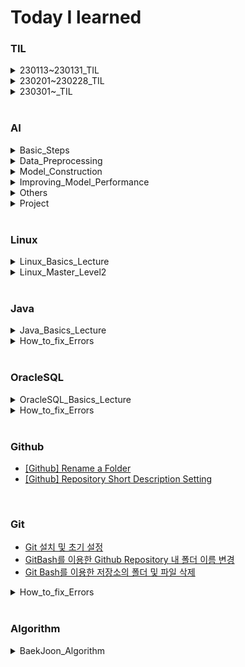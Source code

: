 # Today I learned

### TIL
<details>
<summary>230113~230131_TIL</summary>

- [230113_TIL](https://hj0216.tistory.com/2)  
- [230114_TIL](https://hj0216.tistory.com/4)
- [230115_TIL](https://hj0216.tistory.com/8)
- [230116_TIL](https://hj0216.tistory.com/14)
- [230117_TIL](https://hj0216.tistory.com/19)
- [230118_TIL](https://hj0216.tistory.com/22)
- [230119_TIL](https://hj0216.tistory.com/25)
- [230120_TIL](https://hj0216.tistory.com/27)
- [230121_TIL](https://hj0216.tistory.com/35)
- [230122_TIL](https://hj0216.tistory.com/37)
- [230123_TIL](https://hj0216.tistory.com/46)
- [230124_TIL](https://hj0216.tistory.com/55)
- [230125_TIL](https://hj0216.tistory.com/64)
- [230126_TIL](https://hj0216.tistory.com/66)
- [230127_TIL](https://hj0216.tistory.com/71)
- [230128_TIL](https://hj0216.tistory.com/73)
- [230129_TIL](https://hj0216.tistory.com/75)
- [230130_TIL](https://hj0216.tistory.com/78)
- [230131_TIL](https://hj0216.tistory.com/79)
</details>

<details>
<summary>230201~230228_TIL</summary>

- [230201_TIL](https://hj0216.tistory.com/82)
- [230202_TIL](https://hj0216.tistory.com/83)
- [230203_TIL](https://hj0216.tistory.com/84)
- [230204_TIL](https://hj0216.tistory.com/89)
- [230205_TIL](https://hj0216.tistory.com/99)
- [230206_TIL](https://hj0216.tistory.com/102)
- [230207_TIL](https://hj0216.tistory.com/103)
- [230208_TIL](https://hj0216.tistory.com/104)
- [230209_TIL](https://hj0216.tistory.com/105)
- [230210_TIL](https://hj0216.tistory.com/106)
- [230211_TIL](https://hj0216.tistory.com/107)
- [230212_TIL](https://hj0216.tistory.com/112)
- [230213_TIL](https://hj0216.tistory.com/115)
- [230214_TIL](https://hj0216.tistory.com/117)
- [230215_TIL](https://hj0216.tistory.com/118)
- [230216_TIL](https://hj0216.tistory.com/119)
- [230217_TIL](https://hj0216.tistory.com/122)
- [230218_TIL](https://hj0216.tistory.com/127)
- [230219_TIL](https://hj0216.tistory.com/129)
- [230220_TIL](https://hj0216.tistory.com/134)
- [230221_TIL](https://hj0216.tistory.com/140)
- [230222_TIL](https://hj0216.tistory.com/146)
- [230223_TIL](https://hj0216.tistory.com/148)
- [230224_TIL](https://hj0216.tistory.com/152)
- [230225_TIL](https://hj0216.tistory.com/156)
- [230226_TIL](https://hj0216.tistory.com/161)
- [230227_TIL](https://hj0216.tistory.com/168)
- [230228_TIL](https://hj0216.tistory.com/175)
</details>

<details>
<summary>230301~_TIL</summary>

- [230301_TIL](https://hj0216.tistory.com/180)
- [230302_TIL](https://hj0216.tistory.com/186)
- [230303_TIL](https://hj0216.tistory.com/193)
- [230304_TIL](https://hj0216.tistory.com/201)
- [230305_TIL](https://hj0216.tistory.com/209)
- [230306_TIL](https://hj0216.tistory.com/217)
- [230307_TIL](https://hj0216.tistory.com/222)
- [230308_TIL](https://hj0216.tistory.com/231)
- [230309_TIL](https://hj0216.tistory.com/233)
- [230310_TIL](https://hj0216.tistory.com/237)
- [230311_TIL](https://hj0216.tistory.com/241)
- [230312_TIL](https://hj0216.tistory.com/243)
- [230313_TIL](https://hj0216.tistory.com/246)
</details>



<br/>


### AI
<details>
<summary>Basic_Steps</summary>

- [Practice for AI Learning Model Construction](https://hj0216.tistory.com/3)
- [Scalar, Vector, Matirx, Tensor](https://hj0216.tistory.com/30)
- [Pandas pkg and Numpy pkg](https://hj0216.tistory.com/47)
</details>

<details>
<summary>Data_Preprocessing</summary>

- [Split training data and test data](https://hj0216.tistory.com/31)
- [Pandas Package and Missing Value Handling](https://hj0216.tistory.com/36)
- [Classification and One-Hot Encoding](https://hj0216.tistory.com/45)
- [ImageDataGenerator](https://hj0216.tistory.com/100)
</details>


<details>
<summary>Model_Construction</summary>

- [Types of Artificial Neural Networks](https://hj0216.tistory.com/9)
- [ANN Model Construction](https://hj0216.tistory.com/5)
- [MultiLayer Perceptron](https://hj0216.tistory.com/29)
- [Classification Model Construction](https://hj0216.tistory.com/48)
- [CNN Model Construction](https://hj0216.tistory.com/56)
- [CNN Model Construction2](https://hj0216.tistory.com/67)
- [RNN Model Construction](https://hj0216.tistory.com/72)
- [LSTM, Bidirectional, Conv1D](https://hj0216.tistory.com/77)
- [Ensemble Model](https://hj0216.tistory.com/80)
</details>


<details>
<summary>Improving_Model_Performance</summary>

- [Model Performance Indicator](https://hj0216.tistory.com/33)
- [Hyper-parameter Tuning](https://hj0216.tistory.com/28)
- [Activation Function](https://hj0216.tistory.com/42)
- [Data Preprocessing: StandardScaler, MinMaxScaler](https://hj0216.tistory.com/54)
- [Validation Data](https://hj0216.tistory.com/43)
- [Handling Overfitting: EarlyStopping](https://hj0216.tistory.com/44)
</details>

<details>
<summary>Others</summary>

- [Environment Settings for GPU usage](https://hj0216.tistory.com/34)
- [Matplotlib: Scatter and plot](https://hj0216.tistory.com/32)
- [Save model and weights](https://hj0216.tistory.com/57)
- [[Warning] Allocation of ... exceeds 10% of free system memory](https://hj0216.tistory.com/76)
</details>

<details>
<summary>Project</summary>

- [[Project] Stock price prediction using Ensemble model](https://hj0216.tistory.com/74)
</details>


<br/>


### Linux
<details>
<summary>Linux_Basics_Lecture</summary>

- [리눅스(Linux) 공부 시작하기](https://hj0216.tistory.com/6)
- [리눅스 기초 30강 시리즈 - 01강 CentOS7 설치](https://hj0216.tistory.com/7)
- [리눅스 기초 30강 시리즈 - 02강 리눅스 원격 접속](https://hj0216.tistory.com/17)
- [리눅스 기초 30강 시리즈 - 03강 Putty 환경 설정](https://hj0216.tistory.com/20)
- [리눅스 기초 30강 시리즈 - 04강 기본 명령어](https://hj0216.tistory.com/21)
- [리눅스 기초 30강 시리즈 - 05강 명령 프롬프트](https://hj0216.tistory.com/26)
- [리눅스 기초 30강 시리즈 - 06강 디렉토리 이해 - HOME](https://hj0216.tistory.com/49)
- [리눅스 기초 30강 시리즈 - 07강 디렉토리 내용 보기](https://hj0216.tistory.com/50)
- [리눅스 기초 30강 시리즈 - 08강 도움말 보기](https://hj0216.tistory.com/51)
- [리눅스 기초 30강 시리즈 - 09강 디렉토리 생성(mkdir) 삭제(rmdir)](https://hj0216.tistory.com/52)
- [리눅스 기초 30강 시리즈 - 10강 파일 내용 보기(cat/nl/more/less)](https://hj0216.tistory.com/53)
- [리눅스 기초 30강 시리즈 - 11강 디렉토리 구조](https://hj0216.tistory.com/59)
- [리눅스 기초 30강 시리즈 - 12강 경로 이동(cd) 절대경로/상대경로](https://hj0216.tistory.com/60)
- [리눅스 기초 30강 시리즈 - 13강 파일 복사(cp) 삭제(rm)](https://hj0216.tistory.com/61)
- [리눅스 기초 30강 시리즈 - 14강 이동(mv) 이름 바꾸기(rename)](https://hj0216.tistory.com/62)
- [리눅스 기초 30강 시리즈 - 15강 자주하는 실수 3가지](https://hj0216.tistory.com/63)
- [리눅스 기초 30강 시리즈 - 16강 패키지 관리(rpm/yum)](https://hj0216.tistory.com/68)
- [리눅스 기초 30강 시리즈 - 17강 vim 편집기](https://hj0216.tistory.com/69)
- [리눅스 기초 30강 시리즈 - 18강 C언어코딩(gcc)](https://hj0216.tistory.com/70)
- [리눅스 기초 30강 시리즈 - 19강 ftp client 사용법](https://hj0216.tistory.com/86)
- [리눅스 기초 30강 시리즈 - 20강 압축(gzip/xz/tar)](https://hj0216.tistory.com/87)
- [리눅스 기초 30강 시리즈 - 21강 권한의 이해](https://hj0216.tistory.com/88)
- [리눅스 기초 30강 시리즈 - 22강 파일 분류](https://hj0216.tistory.com/91)
- [리눅스 기초 30강 시리즈 - 23강 하드 링크 심볼릭 링크](https://hj0216.tistory.com/92)
- [리눅스 기초 30강 시리즈 - 24강 명령어 별칭(alias)](https://hj0216.tistory.com/93)
- [리눅스 기초 30강 시리즈 - 25강 명령어 역사(history)](https://hj0216.tistory.com/94)
- [리눅스 기초 30강 시리즈 - 26강 bash - 1](https://hj0216.tistory.com/95)
- [리눅스 기초 30강 시리즈 - 27강 bash - 2](https://hj0216.tistory.com/96)
- [리눅스 기초 30강 시리즈 - 28강 bash - 3](https://hj0216.tistory.com/97)
- [리눅스 기초 30강 시리즈 - 29강 출력 내용 저장](https://hj0216.tistory.com/98)
- [리눅스 기초 30강 시리즈 - 30강 설치 후 할 일](https://hj0216.tistory.com/101)
</details>

<details>
<summary>Linux_Master_Level2</summary>

- [[Certificate] Linux Master Level2](https://hj0216.tistory.com/81)
- [[Certificate] Linux Master Level2 (221210_1-40)](https://hj0216.tistory.com/137)
- [[Certificate] Linux Master Level2 (221210_41-80)](https://hj0216.tistory.com/133)
- [[Certificate] Linux Master Level2 (220903_1-40)](https://hj0216.tistory.com/126)
- [[Certificate] Linux Master Level2 (220903_41-80)](https://hj0216.tistory.com/128)
- [[Certificate] Linux Master Level2 (220611_1-40)](https://hj0216.tistory.com/130)
- [[Certificate] Linux Master Level2 (220611_41-80)](https://hj0216.tistory.com/133)
- [[Certificate] Linux Master Level2 (211211_1-40)](https://hj0216.tistory.com/159)
- [[Certificate] Linux Master Level2 (211211_41-80)](https://hj0216.tistory.com/160)
- [[Certificate] Linux Master Level2 (210911_1-40)](https://hj0216.tistory.com/165)
- [[Certificate] Linux Master Level2 (210911_41-80)](https://hj0216.tistory.com/166)
- [[Certificate] Linux Master Level2 (210313_1-40)](https://hj0216.tistory.com/181)
- [[Certificate] Linux Master Level2 (210313_41-80)](https://hj0216.tistory.com/182)
- [[Certificate] Linux Master Level2 (201212_1-40)](https://hj0216.tistory.com/183)
- [[Certificate] Linux Master Level2 (201212_41-80)](https://hj0216.tistory.com/185)
- [[Certificate] Linux Master Level2 (201010_1-40)](https://hj0216.tistory.com/192)
- [[Certificate] Linux Master Level2 (201010_41-80)](https://hj0216.tistory.com/203)
- [[Certificate] Linux Master Level2 (200613_1-40)](https://hj0216.tistory.com/204)
- [[Certificate] Linux Master Level2 (200613_41-80)](https://hj0216.tistory.com/205)
- [[Certificate] Linux Master Level2 (191214_1-40)](https://hj0216.tistory.com/206)
- [[Certificate] Linux Master Level2 (191214_41-80)](https://hj0216.tistory.com/207)
- [[Certificate] Linux Master Level2 (Summary)](https://hj0216.tistory.com/214)
</details>


<br/>


### Java
<details>
<summary>Java_Basics_Lecture</summary>

- [[자바의 정석_기초편] Chapter02. 변수(Variable)](https://hj0216.tistory.com/85)
- [[자바의 정석_기초편] Chapter03. 연산자(Operator)](https://hj0216.tistory.com/90)
</details>

<details>
<summary>How_to_fix_Errors</summary>

- [[해결 방법] Cannot store to char array because ... is null](https://hj0216.tistory.com/108)
- [[해결 방법] The local variable a may not have been initialized](https://hj0216.tistory.com/109)
- [[해결 방법] Variable cannot be resolved to a variable](https://hj0216.tistory.com/111)
- [[해결 방법] Resource leak: '...' is never closed](https://hj0216.tistory.com/114)
- [[해결 방법] Unhandled exception type ParseException](https://hj0216.tistory.com/116)
- [[해결 방법] Type mismatch: cannot convert from int to char](https://hj0216.tistory.com/120)
- [[해결 방법] java.util.ConcurrentModificationException](https://hj0216.tistory.com/121)
- [[해결 방법] java.util.IllegalFormatPrecisionException: 2](https://hj0216.tistory.com/123)
- [[해결 방법] java.io.NotSerializableException](https://hj0216.tistory.com/124)
- [[해결 방법] java.io.InvalidClassException](https://hj0216.tistory.com/125)
- [[해결 방법] java.lang.ArrayIndexOutOfBoundsException](https://hj0216.tistory.com/131)
- [[해결 방법] Cannot invoke getClass() on the primitive type double](https://hj0216.tistory.com/136)
- [[해결 방법] java.sql.SQLException: 부적합한 열 인덱스](https://hj0216.tistory.com/142)
- [[해결 방법] java.lang.ClassNotFoundException: oracle.jdbc.driver.OracleDriver](https://hj0216.tistory.com/143)
- [[해결방법] Type '...' already exists with same name but different case.](https://hj0216.tistory.com/149)
- [[해결방법] Server Tomcat v9.0 Server at localhost failed to start.](https://hj0216.tistory.com/154)
</details>



<br/>


### OracleSQL
<details>
<summary>OracleSQL_Basics_Lecture</summary>

- [Oracle SQL 강의 - 01강 학습 안내(SQL, DB, DBMS의 의미와 필요성)](https://hj0216.tistory.com/18)
- [Oracle SQL 강의 - 02강 오라클 DBMS 18c XE 설치하기](https://hj0216.tistory.com/58)
- [Oracle SQL 강의 - 03강 SQL Developer 설치하기](https://hj0216.tistory.com/65)
- [Oracle SQL 강의 - 04강 오라클 PDB 서버에 접속하기](https://hj0216.tistory.com/110)
- [Oracle SQL 강의 - 05강 수업용 사용자와 데이터베이스 생성하기](https://hj0216.tistory.com/113)
- [Oracle SQL 강의 - 06강 MEMBER 테이블 생성하기](https://hj0216.tistory.com/132)
- [Oracle SQL 강의 - 07강 오라클 데이터 형식 #1 (문자 형식)](https://hj0216.tistory.com/135)
- [Oracle SQL 강의 - 08강 오라클 데이터 형식 #2 (숫자,날짜 형식)](https://hj0216.tistory.com/141)
- [Oracle SQL 강의 - 09강 테이블 수정하기(ALTER TABLE)](https://hj0216.tistory.com/151)
- [Oracle SQL 강의 - 10강 SQL 쿼리 연습을 테이블 준비하기](https://hj0216.tistory.com/153)
- [Oracle SQL 강의 - 11강 데이터 조작하기 #1 (INSERT/SELECT)](https://hj0216.tistory.com/157)
- [Oracle SQL 강의 - 12강 데이터 조작하기 #2 (UPDATE/DELETE)](https://hj0216.tistory.com/162)
- [Oracle SQL 강의 - 13강 Transaction 처리를 위한 Commit/RollBack](https://hj0216.tistory.com/169)
- [Oracle SQL 강의 - 14강 연산을 통한 데이터 조회 (산술 연산자)](https://hj0216.tistory.com/178)
- [Oracle SQL 강의 - 15강 비교연산자(=,!=,^=,...)](https://hj0216.tistory.com/188)
- [Oracle SQL 강의 - 16강 관계연산자(AND, OR, BETWEEN, IN)](https://hj0216.tistory.com/195)
- [Oracle SQL 강의 - 17강 패턴 비교 연산자(LIKE, %, _ )](https://hj0216.tistory.com/202)
- [Oracle SQL 강의 - 18강 정규식을 이용한 패턴 비교(REGEX_LIKE)](https://hj0216.tistory.com/210)
- [Oracle SQL 강의 - 19강 문자열 비교를 위한 정규식(^\D\w+@...)](https://hj0216.tistory.com/218)
- [Oracle SQL 강의 - 20강 ROWNUM 그리고 행 제한하기](https://hj0216.tistory.com/225)
- [Oracle SQL 강의 - 21강 중복 값 제거하기 DISTINCT](https://hj0216.tistory.com/229)
- [Oracle SQL 강의 - 22강 중간요약과 함수 단원 안내](https://hj0216.tistory.com/234)
- [Oracle SQL 강의 - 23강 문자열 내장 함수 #1](https://hj0216.tistory.com/236)
- [Oracle SQL 강의 - 24강 문자열 내장 함수 #2](https://hj0216.tistory.com/240)
- [Oracle SQL 강의 - 25강 숫자 내장 함수(ABS/SIGN/ROUND/TRUNC/CEIL/FLOOR)](https://hj0216.tistory.com/244)
- [Oracle SQL 강의 - 26강 날짜 함수(SYSDATE/CURRENT_DATE/SYSTIMESTAMP/CURRENT_...)](https://hj0216.tistory.com/248)
</details>

<details>
<summary>How_to_fix_Errors</summary>

- [[해결 방법] ORA-00001: 무결성 제약 조건에 위배됩니다](https://hj0216.tistory.com/219)
- [[해결 방법] ORA-00904: "...": 부적합한 식별자](https://hj0216.tistory.com/223)
- [[해결 방법] ORA-00913: 값의 수가 너무 많습니다](https://hj0216.tistory.com/215)
- [[해결 방법] ORA-00918: 열의 정의가 애매합니다](https://hj0216.tistory.com/172)
- [[해결 방법] ORA-00933: SQL 명령어가 올바르게 종료되지 않았습니다](https://hj0216.tistory.com/184)
- [[해결 방법] ORA-00934: 그룹 함수는 허가되지 않습니다](https://hj0216.tistory.com/171)
- [[해결 방법] ORA-00936: 누락된 표현식](https://hj0216.tistory.com/174)
- [[해결 방법] ORA-00937: 단일 그룹의 그룹 함수가 아닙니다](https://hj0216.tistory.com/196)
- [[해결 방법] ORA-00979: GROUP BY 표현식이 아닙니다](https://hj0216.tistory.com/170)
- [[해결 방법] ORA-00984: 열을 사용할 수 없습니다](https://hj0216.tistory.com/200)
- [[해결 방법] ORA-00998: 이 식은 열의 별명과 함께 지정해야 합니다](https://hj0216.tistory.com/226)
- [[해결 방법] ORA-01031: 권한이 불충분합니다](https://hj0216.tistory.com/228)
- [[해결 방법] ORA-01400: NULL을 TABLE 안에 삽입할 수 없습니다](https://hj0216.tistory.com/194)
- [[해결 방법] ORA-01402: 뷰의 WITH CHECK OPTION의 조건에 위배 됩니다](https://hj0216.tistory.com/224)
- [[해결 방법] ORA-01468: outer-join된 테이블은 1개만 지정할 수 있습니다](https://hj0216.tistory.com/198)
- [[해결 방법] ORA-01748: 열명 그 자체만 사용할 수 있습니다](https://hj0216.tistory.com/176)
- [[해결 방법] ORA-01789: 질의 블록은 부정확한 수의 결과 열을 가지고 있습니다](https://hj0216.tistory.com/190)
- [[해결 방법] ORA-02261: 고유 키 또는 기본 키가 이미 존재하고 있습니다](https://hj0216.tistory.com/220)
- [[해결 방법] ORA-02290: 체크 제약조건이 위배되었습니다](https://hj0216.tistory.com/213)
- [[해결 방법] ORA-02291: 무결성 제약조건이 위배되었습니다- 부모 키가 없습니다](https://hj0216.tistory.com/211)
- [[해결 방법] ORA-02292: 무결성 제약조건이 위배되었습니다- 자식 레코드가 발견되었습니다](https://hj0216.tistory.com/212)
- [[해결 방법] ORA-02437: (TABLE_PK)을 검증할 수 없습니다 - 잘못된 기본 키입니다](https://hj0216.tistory.com/199)
- [[해결 방법] ORA-25154: USING 절의 열 부분은 식별자를 가질 수 없음](https://hj0216.tistory.com/177)
- [[해결 방법] ORA-30076: 발췌 소스에 발췌 필트가 부적당합니다](https://hj0216.tistory.com/164)
- [[해결 방법] ORA-42399: 읽기 전용 뷰에서는 DML 작업을 수행할 수 없습니다](https://hj0216.tistory.com/230)
- [[해결 방법] HIDDEN COLUMN ROWNUM 조회 문제](https://hj0216.tistory.com/189)
- [[해결 방법] COLUMN ALIAS 부적합 식별자 문제](https://hj0216.tistory.com/238)
</details>

<br/>


### Github
- [[Github] Rename a Folder](https://hj0216.tistory.com/10)
- [[Github] Repository Short Description Setting](https://hj0216.tistory.com/158)



<br/>


### Git
- [Git 설치 및 초기 설정](https://hj0216.tistory.com/39)
- [GitBash를 이용한 Github Repository 내 폴더 이름 변경](https://hj0216.tistory.com/11)
- [Git Bash를 이용한 저장소의 폴더 및 파일 삭제](https://hj0216.tistory.com/41)

<details>
<summary>How_to_fix_Errors</summary>

- [[해결 방법] fatal: not a git repository (or any of the parent directories): .git](https://hj0216.tistory.com/12)
- [[해결 방법] Permission denied](https://hj0216.tistory.com/13)
- [[해결 방법] Another git process seems to be running in this repository](https://hj0216.tistory.com/15)
- [[해결 방법] this operation must be run in a work tree](https://hj0216.tistory.com/16)
- [[해결 방법] fetal: bad source](https://hj0216.tistory.com/23)
- [[해결 방법] fatal: The current branch main has no upstream branch](https://hj0216.tistory.com/24)
- [[해결 방법] error: failed to push some refs to 'https://github.com/'](https://hj0216.tistory.com/38)
- [[해결 방법] fatal: refusing to merge unrelated histories](https://hj0216.tistory.com/40)
</details>




<br/>


### Algorithm
<details>
<summary>BaekJoon_Algorithm</summary>

- [[BaekJoon] 2557번 Hello World 문제풀이 (Success)](https://hj0216.tistory.com/138)
- [[BaekJoon] 1000번 A+B 문제풀이 (Success)](https://hj0216.tistory.com/139)
- [[BaekJoon] 1001번 A-B 문제풀이 (Success)](https://hj0216.tistory.com/144)
- [[BaekJoon] 2588번 곱셈 문제풀이 (Success)](https://hj0216.tistory.com/147)
- [[BaekJoon] 10998번 A*B 문제풀이 (Success)](https://hj0216.tistory.com/150)
- [[BaekJoon] 10172번 개 문제풀이 (Success)](https://hj0216.tistory.com/155)
- [[BaekJoon] 10926번 ??! 문제풀이 (Success)](https://hj0216.tistory.com/163)
- [[BaekJoon] 2292번 벌집 문제풀이 (Success)](https://hj0216.tistory.com/173)
- [[BaekJoon] 18108번 1998년생인 내가 태국에서는 2541년생?! 문제풀이 (Success)](https://hj0216.tistory.com/179)
- [[BaekJoon] 1085번 직사각형에서 탈출 문제풀이 (Success)](https://hj0216.tistory.com/187)
- [[BaekJoon] 1008번 A/B 문제풀이 (Success)](https://hj0216.tistory.com/197)
- [[BaekJoon] 3009번 네 번째 점 문제풀이 (Success)](https://hj0216.tistory.com/208)
- [[BaekJoon] 5086번 배수와 약수 문제풀이 (Success)](https://hj0216.tistory.com/216)
- [[BaekJoon] 11382번 꼬마 정민 문제풀이 (Success)](https://hj0216.tistory.com/221)
- [[BaekJoon] 10430번 나머지 문제풀이 (Success)](https://hj0216.tistory.com/227)
- [[BaekJoon] 10171번 고양이 문제풀이 (Success)](https://hj0216.tistory.com/232)
- [[BaekJoon] 10869번 사칙연산 문제풀이 (Success)](https://hj0216.tistory.com/235)
- [[BaekJoon] 1330번 두 수 비교하기 문제풀이 (Success)](https://hj0216.tistory.com/239)
- [[BaekJoon] 9498번 시험 성적 문제풀이 (Success)](https://hj0216.tistory.com/242)
- [[BaekJoon] 2753번 윤년 문제풀이 (Success)](https://hj0216.tistory.com/247)
- [[BaekJoon] 14681번 사분면 고르기 문제풀이 (Success)](https://hj0216.tistory.com/249)
- [[BaekJoon] 2869번 달팽이는 올라가고 싶다 문제풀이 (-ing)](https://hj0216.tistory.com/167)
- [[BaekJoon] 2477번 참외밭 문제풀이 (-ing)](https://hj0216.tistory.com/191)
</details>



<br/>
